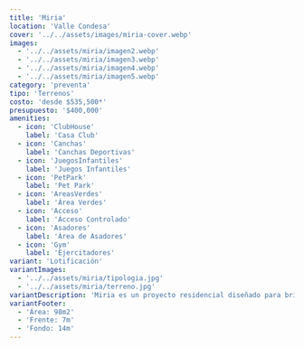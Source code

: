 ```yaml
---
title: 'Miria'
location: 'Valle Condesa'
cover: '../../assets/images/miria-cover.webp'
images:
  - '../../assets/miria/imagen2.webp'
  - '../../assets/miria/imagen3.webp'
  - '../../assets/miria/imagen4.webp'
  - '../../assets/miria/imagen5.webp'
category: 'preventa'
tipo: 'Terrenos'
costo: 'desde $535,500*'
presupuesto: '$400,000'
amenities:
  - icon: 'ClubHouse'
    label: 'Casa Club'
  - icon: 'Canchas'
    label: 'Canchas Deportivas'
  - icon: 'JuegosInfantiles'
    label: 'Juegos Infantiles'
  - icon: 'PetPark'
    label: 'Pet Park'
  - icon: 'AreasVerdes'
    label: 'Área Verdes'
  - icon: 'Acceso'
    label: 'Ácceso Controlado'
  - icon: 'Asadores'
    label: 'Área de Asadores'
  - icon: 'Gym'
    label: 'Ejercitadores'
variant: 'Lotificación'
variantImages:
  - '../../assets/miria/tipologia.jpg'
  - '../../assets/miria/terreno.jpg'
variantDescription: 'Miria es un proyecto residencial diseñado para brindarte tranquilidad y confort en un entorno natural y privilegiado, ideal para invertir o construir la casa que deseas.'
variantFooter:
  - 'Área: 98m2'
  - 'Frente: 7m'
  - 'Fondo: 14m'
---
```


